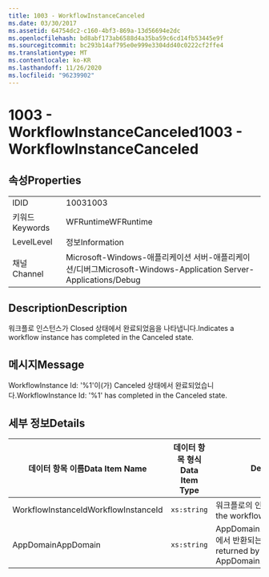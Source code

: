 ```yaml
---
title: 1003 - WorkflowInstanceCanceled
ms.date: 03/30/2017
ms.assetid: 64754dc2-c160-4bf3-869a-13d56694e2dc
ms.openlocfilehash: bd8abf173ab6588d4a35ba59c6cd14fb53445e9f
ms.sourcegitcommit: bc293b14af795e0e999e3304dd40c0222cf2ffe4
ms.translationtype: MT
ms.contentlocale: ko-KR
ms.lasthandoff: 11/26/2020
ms.locfileid: "96239902"
---
```

# <a name="1003---workflowinstancecanceled"></a><span data-ttu-id="4f161-102">1003 - WorkflowInstanceCanceled</span><span class="sxs-lookup"><span data-stu-id="4f161-102">1003 - WorkflowInstanceCanceled</span></span>

## <a name="properties"></a><span data-ttu-id="4f161-103">속성</span><span class="sxs-lookup"><span data-stu-id="4f161-103">Properties</span></span>  
  
|||  
|-|-|  
|<span data-ttu-id="4f161-104">ID</span><span class="sxs-lookup"><span data-stu-id="4f161-104">ID</span></span>|<span data-ttu-id="4f161-105">1003</span><span class="sxs-lookup"><span data-stu-id="4f161-105">1003</span></span>|  
|<span data-ttu-id="4f161-106">키워드</span><span class="sxs-lookup"><span data-stu-id="4f161-106">Keywords</span></span>|<span data-ttu-id="4f161-107">WFRuntime</span><span class="sxs-lookup"><span data-stu-id="4f161-107">WFRuntime</span></span>|  
|<span data-ttu-id="4f161-108">Level</span><span class="sxs-lookup"><span data-stu-id="4f161-108">Level</span></span>|<span data-ttu-id="4f161-109">정보</span><span class="sxs-lookup"><span data-stu-id="4f161-109">Information</span></span>|  
|<span data-ttu-id="4f161-110">채널</span><span class="sxs-lookup"><span data-stu-id="4f161-110">Channel</span></span>|<span data-ttu-id="4f161-111">Microsoft-Windows-애플리케이션 서버-애플리케이션/디버그</span><span class="sxs-lookup"><span data-stu-id="4f161-111">Microsoft-Windows-Application Server-Applications/Debug</span></span>|  
  
## <a name="description"></a><span data-ttu-id="4f161-112">Description</span><span class="sxs-lookup"><span data-stu-id="4f161-112">Description</span></span>  

 <span data-ttu-id="4f161-113">워크플로 인스턴스가 Closed 상태에서 완료되었음을 나타냅니다.</span><span class="sxs-lookup"><span data-stu-id="4f161-113">Indicates a workflow instance has completed in the Canceled state.</span></span>  
  
## <a name="message"></a><span data-ttu-id="4f161-114">메시지</span><span class="sxs-lookup"><span data-stu-id="4f161-114">Message</span></span>  

 <span data-ttu-id="4f161-115">WorkflowInstance Id: '%1'이(가) Canceled 상태에서 완료되었습니다.</span><span class="sxs-lookup"><span data-stu-id="4f161-115">WorkflowInstance Id: '%1' has completed in the Canceled state.</span></span>  
  
## <a name="details"></a><span data-ttu-id="4f161-116">세부 정보</span><span class="sxs-lookup"><span data-stu-id="4f161-116">Details</span></span>  
  
|<span data-ttu-id="4f161-117">데이터 항목 이름</span><span class="sxs-lookup"><span data-stu-id="4f161-117">Data Item Name</span></span>|<span data-ttu-id="4f161-118">데이터 항목 형식</span><span class="sxs-lookup"><span data-stu-id="4f161-118">Data Item Type</span></span>|<span data-ttu-id="4f161-119">Description</span><span class="sxs-lookup"><span data-stu-id="4f161-119">Description</span></span>|  
|--------------------|--------------------|-----------------|  
|<span data-ttu-id="4f161-120">WorkflowInstanceId</span><span class="sxs-lookup"><span data-stu-id="4f161-120">WorkflowInstanceId</span></span>|`xs:string`|<span data-ttu-id="4f161-121">워크플로의 인스턴스 ID</span><span class="sxs-lookup"><span data-stu-id="4f161-121">The instance id for the workflow</span></span>|  
|<span data-ttu-id="4f161-122">AppDomain</span><span class="sxs-lookup"><span data-stu-id="4f161-122">AppDomain</span></span>|`xs:string`|<span data-ttu-id="4f161-123">AppDomain.CurrentDomain.FriendlyName에서 반환되는 문자열입니다.</span><span class="sxs-lookup"><span data-stu-id="4f161-123">The string returned by AppDomain.CurrentDomain.FriendlyName.</span></span>|
